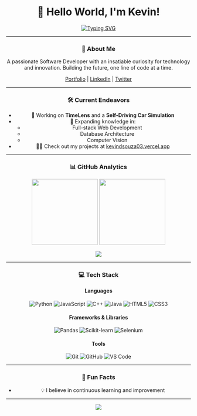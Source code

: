 <div align="center">
  
# 👋 Hello World, I'm Kevin!

[![Typing SVG](https://readme-typing-svg.demolab.com?font=Fira+Code&pause=1000&color=00FF00&center=true&vCenter=true&random=false&width=435&lines=Software+Developer;Lifelong+Learner)](https://git.io/typing-svg)

---

### 🚀 About Me

A passionate Software Developer with an insatiable curiosity for technology and innovation.
Building the future, one line of code at a time.

[Portfolio](https://kevindsouza03.vercel.app/) | [LinkedIn](#) | [Twitter](#)

---

### 🛠️ Current Endeavors

- 🔭 Working on **TimeLens** and a **Self-Driving Car Simulation**
- 🌱 Expanding knowledge in:
  - Full-stack Web Development
  - Database Architecture
  - Computer Vision
- 👨‍💻 Check out my projects at [kevindsouza03.vercel.app](https://kevindsouza03.vercel.app/)

---

### 📊 GitHub Analytics

<p align="center">
  <img height="180em" src="https://github-readme-stats.vercel.app/api?username=KevinDsouza03&count_private=true&show_icons=true&theme=radical&hide_border=true"/>
  <img height="180em" src="https://github-readme-stats.vercel.app/api/top-langs/?username=KevinDsouza03&hide_progress=true&theme=radical&hide_border=true"/>
</p>

<p align="center">
  <img src="https://github-readme-streak-stats.herokuapp.com/?user=KevinDsouza03&theme=radical&hide_border=true"/>
</p>

---

### 💻 Tech Stack

#### Languages
![Python](https://img.shields.io/badge/-Python-3776AB?style=flat-square&logo=Python&logoColor=white)
![JavaScript](https://img.shields.io/badge/-JavaScript-F7DF1E?style=flat-square&logo=javascript&logoColor=black)
![C++](https://img.shields.io/badge/-C++-00599C?style=flat-square&logo=c%2B%2B&logoColor=white)
![Java](https://img.shields.io/badge/-Java-007396?style=flat-square&logo=java&logoColor=white)
![HTML5](https://img.shields.io/badge/-HTML5-E34F26?style=flat-square&logo=html5&logoColor=white)
![CSS3](https://img.shields.io/badge/-CSS3-1572B6?style=flat-square&logo=css3&logoColor=white)

#### Frameworks & Libraries
![Pandas](https://img.shields.io/badge/-Pandas-150458?style=flat-square&logo=pandas&logoColor=white)
![Scikit-learn](https://img.shields.io/badge/-Scikit--learn-F7931E?style=flat-square&logo=scikit-learn&logoColor=white)
![Selenium](https://img.shields.io/badge/-Selenium-43B02A?style=flat-square&logo=selenium&logoColor=white)

#### Tools
![Git](https://img.shields.io/badge/-Git-F05032?style=flat-square&logo=git&logoColor=white)
![GitHub](https://img.shields.io/badge/-GitHub-181717?style=flat-square&logo=github&logoColor=white)
![VS Code](https://img.shields.io/badge/-VS%20Code-007ACC?style=flat-square&logo=visual-studio-code&logoColor=white)

---

### 🌟 Fun Facts

- 💡 I believe in continuous learning and improvement

---

<p align="center">
  <img src="https://komarev.com/ghpvc/?username=KevinDsouza03&color=blueviolet&style=flat-square">
</p>

</div>

